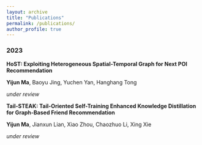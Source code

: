 ```yaml
---
layout: archive
title: "Publications"
permalink: /publications/
author_profile: true
---
```


<h3>2023</h3>

<b>HoST: Exploiting Heterogeneous Spatial-Temporal Graph for Next POI Recommendation</b><br>

<b>Yijun Ma</b>, Baoyu Jing, Yuchen Yan, Hanghang Tong <br>

<i>under review</i>

<b>Tail-STEAK: Tail-Oriented Self-Training Enhanced Knowledge Distillation for Graph-Based Friend Recommendation</b><br>

<b>Yijun Ma</b>, Jianxun Lian, Xiao Zhou, Chaozhuo Li, Xing Xie <br>

<i>under review</i> 
<!-- <a href="https://antman9914.github.io/files/Yijun_KDD23_HoST.pdf">paper</a> -->
  
<!-- **Self-Knowledge Distillation for Tail User Representation**

**Yijun Ma**, Jianxun Lian, Chaozhuo Li, Xiao Zhou, Xing Xie

*under review* 
 -->
    

<!-- {% if author.googlescholar %}
  You can also find my articles on <u><a href="{{author.googlescholar}}">my Google Scholar profile</a>.</u>
{% endif %}

{% include base_path %}

{% for post in site.publications reversed %}
  {% include archive-single.html %}
{% endfor %} -->
